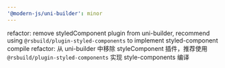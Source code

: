 ```yaml
---
'@modern-js/uni-builder': minor
---
```


refactor: remove styledComponent plugin from uni-builder, recommend using `@rsbuild/plugin-styled-components` to implement styled-component compile
refactor: 从 uni-builder 中移除 styleComponent 插件，推荐使用 `@rsbuild/plugin-styled-components` 实现 style-components 编译
